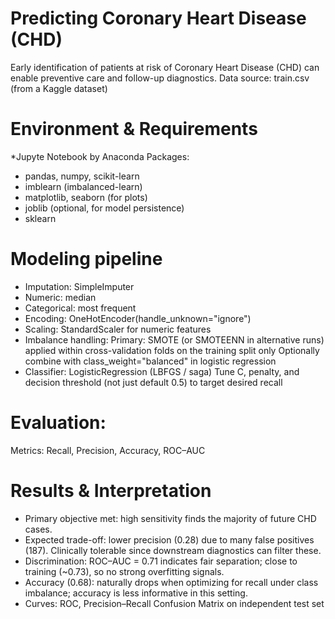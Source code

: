 # Predicting Coronary Heart Disease (CHD)
Early identification of patients at risk of Coronary Heart Disease (CHD) can enable preventive care and follow-up diagnostics. 
Data source: train.csv (from a Kaggle dataset)

# Environment & Requirements
*Jupyte Notebook by Anaconda
Packages:
* pandas, numpy, scikit-learn
* imblearn (imbalanced-learn)
* matplotlib, seaborn (for plots)
* joblib (optional, for model persistence)
* sklearn

# Modeling pipeline
* Imputation: SimpleImputer
* Numeric: median
* Categorical: most frequent
* Encoding: OneHotEncoder(handle_unknown="ignore")
* Scaling: StandardScaler for numeric features
* Imbalance handling:
Primary: SMOTE (or SMOTEENN in alternative runs) applied within cross-validation folds on the training split only
Optionally combine with class_weight="balanced" in logistic regression
* Classifier: LogisticRegression (LBFGS / saga)
Tune C, penalty, and decision threshold (not just default 0.5) to target desired recall

# Evaluation:
Metrics: Recall, Precision, Accuracy, ROC–AUC

# Results & Interpretation

* Primary objective met: high sensitivity finds the majority of future CHD cases.
* Expected trade-off: lower precision (0.28) due to many false positives (187). Clinically tolerable since downstream diagnostics can filter these.
* Discrimination: ROC–AUC = 0.71 indicates fair separation; close to training (~0.73), so no strong overfitting signals.
* Accuracy (0.68): naturally drops when optimizing for recall under class imbalance; accuracy is less informative in this setting.
* Curves: ROC, Precision–Recall Confusion Matrix on independent test set
